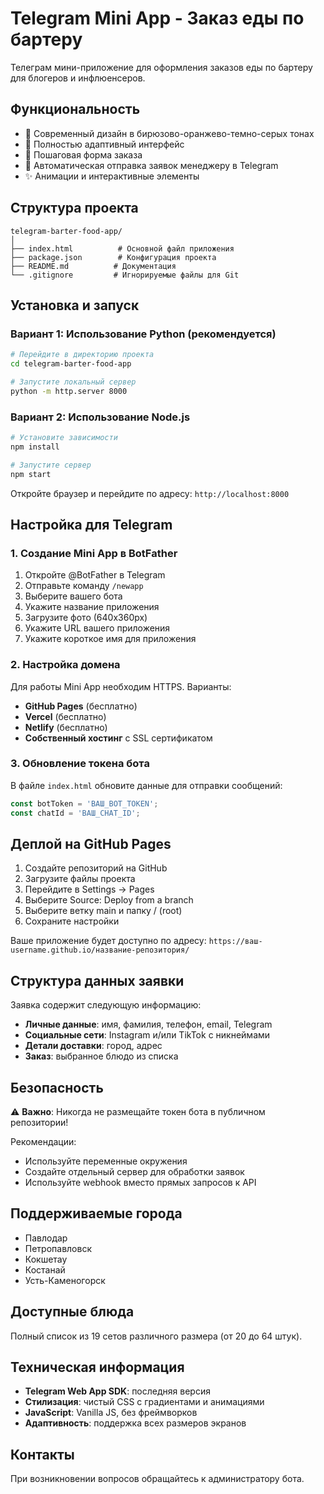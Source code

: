 # Telegram Mini App - Заказ еды по бартеру

Телеграм мини-приложение для оформления заказов еды по бартеру для блогеров и инфлюенсеров.

## Функциональность

- 🎨 Современный дизайн в бирюзово-оранжево-темно-серых тонах
- 📱 Полностью адаптивный интерфейс
- 📝 Пошаговая форма заказа
- 📨 Автоматическая отправка заявок менеджеру в Telegram
- ✨ Анимации и интерактивные элементы

## Структура проекта

```
telegram-barter-food-app/
│
├── index.html          # Основной файл приложения
├── package.json        # Конфигурация проекта
├── README.md          # Документация
└── .gitignore         # Игнорируемые файлы для Git
```

## Установка и запуск

### Вариант 1: Использование Python (рекомендуется)
```bash
# Перейдите в директорию проекта
cd telegram-barter-food-app

# Запустите локальный сервер
python -m http.server 8000
```

### Вариант 2: Использование Node.js
```bash
# Установите зависимости
npm install

# Запустите сервер
npm start
```

Откройте браузер и перейдите по адресу: `http://localhost:8000`

## Настройка для Telegram

### 1. Создание Mini App в BotFather

1. Откройте @BotFather в Telegram
2. Отправьте команду `/newapp`
3. Выберите вашего бота
4. Укажите название приложения
5. Загрузите фото (640x360px)
6. Укажите URL вашего приложения
7. Укажите короткое имя для приложения

### 2. Настройка домена

Для работы Mini App необходим HTTPS. Варианты:

- **GitHub Pages** (бесплатно)
- **Vercel** (бесплатно)
- **Netlify** (бесплатно)
- **Собственный хостинг** с SSL сертификатом

### 3. Обновление токена бота

В файле `index.html` обновите данные для отправки сообщений:

```javascript
const botToken = 'ВАШ_BOT_TOKEN';
const chatId = 'ВАШ_CHAT_ID';
```

## Деплой на GitHub Pages

1. Создайте репозиторий на GitHub
2. Загрузите файлы проекта
3. Перейдите в Settings → Pages
4. Выберите Source: Deploy from a branch
5. Выберите ветку main и папку / (root)
6. Сохраните настройки

Ваше приложение будет доступно по адресу:
`https://ваш-username.github.io/название-репозитория/`

## Структура данных заявки

Заявка содержит следующую информацию:

- **Личные данные**: имя, фамилия, телефон, email, Telegram
- **Социальные сети**: Instagram и/или TikTok с никнеймами
- **Детали доставки**: город, адрес
- **Заказ**: выбранное блюдо из списка

## Безопасность

⚠️ **Важно**: Никогда не размещайте токен бота в публичном репозитории!

Рекомендации:
- Используйте переменные окружения
- Создайте отдельный сервер для обработки заявок
- Используйте webhook вместо прямых запросов к API

## Поддерживаемые города

- Павлодар
- Петропавловск
- Кокшетау
- Костанай
- Усть-Каменогорск

## Доступные блюда

Полный список из 19 сетов различного размера (от 20 до 64 штук).

## Техническая информация

- **Telegram Web App SDK**: последняя версия
- **Стилизация**: чистый CSS с градиентами и анимациями
- **JavaScript**: Vanilla JS, без фреймворков
- **Адаптивность**: поддержка всех размеров экранов

## Контакты

При возникновении вопросов обращайтесь к администратору бота.
